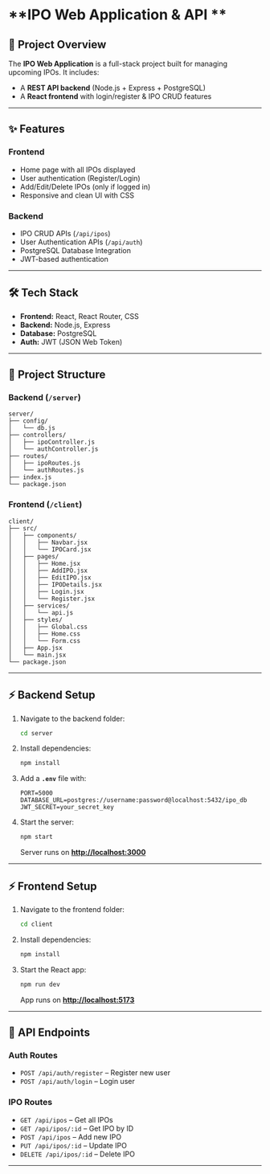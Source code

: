 # **IPO Web Application & API **

## **📌 Project Overview**

The **IPO Web Application** is a full-stack project built for managing upcoming IPOs.
It includes:

- A **REST API backend** (Node.js + Express + PostgreSQL)
- A **React frontend** with login/register & IPO CRUD features

---

## **✨ Features**

### **Frontend**

- Home page with all IPOs displayed
- User authentication (Register/Login)
- Add/Edit/Delete IPOs (only if logged in)
- Responsive and clean UI with CSS

### **Backend**

- IPO CRUD APIs (`/api/ipos`)
- User Authentication APIs (`/api/auth`)
- PostgreSQL Database Integration
- JWT-based authentication

---

## **🛠 Tech Stack**

- **Frontend:** React, React Router, CSS
- **Backend:** Node.js, Express
- **Database:** PostgreSQL
- **Auth:** JWT (JSON Web Token)

---

## **📂 Project Structure**

### **Backend (`/server`)**

```
server/
├── config/
│   └── db.js
├── controllers/
│   ├── ipoController.js
│   └── authController.js
├── routes/
│   ├── ipoRoutes.js
│   └── authRoutes.js
├── index.js
└── package.json
```

### **Frontend (`/client`)**

```
client/
├── src/
│   ├── components/
│   │   ├── Navbar.jsx
│   │   └── IPOCard.jsx
│   ├── pages/
│   │   ├── Home.jsx
│   │   ├── AddIPO.jsx
│   │   ├── EditIPO.jsx
│   │   ├── IPODetails.jsx
│   │   ├── Login.jsx
│   │   └── Register.jsx
│   ├── services/
│   │   └── api.js
│   ├── styles/
│   │   ├── Global.css
│   │   ├── Home.css
│   │   └── Form.css
│   ├── App.jsx
│   └── main.jsx
└── package.json
```

---

## **⚡ Backend Setup**

1. Navigate to the backend folder:

   ```bash
   cd server
   ```

2. Install dependencies:

   ```bash
   npm install
   ```

3. Add a **`.env`** file with:

   ```env
   PORT=5000
   DATABASE_URL=postgres://username:password@localhost:5432/ipo_db
   JWT_SECRET=your_secret_key
   ```

4. Start the server:

   ```bash
   npm start
   ```

   Server runs on **[http://localhost:3000](http://localhost:3000)**

---

## **⚡ Frontend Setup**

1. Navigate to the frontend folder:

   ```bash
   cd client
   ```

2. Install dependencies:

   ```bash
   npm install
   ```

3. Start the React app:

   ```bash
   npm run dev
   ```

   App runs on **[http://localhost:5173](http://localhost:5173)**

---

## **🚀 API Endpoints**

### **Auth Routes**

- `POST /api/auth/register` – Register new user
- `POST /api/auth/login` – Login user

### **IPO Routes**

- `GET /api/ipos` – Get all IPOs
- `GET /api/ipos/:id` – Get IPO by ID
- `POST /api/ipos` – Add new IPO
- `PUT /api/ipos/:id` – Update IPO
- `DELETE /api/ipos/:id` – Delete IPO

---
